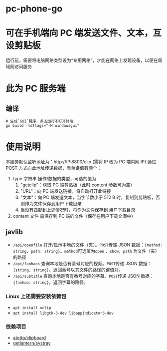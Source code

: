 # pc-phone-go

# 可在手机端向 PC 端发送文件、文本，互设剪贴板

运行前，需要将电脑网络类型设为“专用网络”，才能在网络上发现设备，以便在局域网访问服务

# 此为 PC 服务端

## 编译

```shell
# 生成`GUI`程序，点击运行不打开终端
go build -ldflags="-H windowsgui"
```

# 使用说明

本服务默认监听地址为：http://IP:8800/clip (需将 IP 改为 PC 端内网 IP)
通过 POST 方式向此地址传递数据，表单键值有两个：

1. type 字符串 操作/数据的类型，可选的值为
    1. "getclip"：获取 PC 端剪贴板（此时 content 参数可为空）
    2. "URL"：向 PC 端发送链接，将自动打开此链接
    3. "文本"：向 PC 端发送文本，当字节数小于 512 B 时，复制到剪贴板，否则作为文件保存到用户下载目录
    4. 当没有匹配到上述情况时，将作为文件保存到 用户下载目录
2. content 文件 需保存到 PC 端的文件（保存在用户下载文满中）

## javlib

* `/api/openfile` 打开/显示本地的文件（夹）。`POST`传递 JSON 数据：`{method: string, path: string}`。`method`可选值为`open`
  、`show`，`path`
  为文件（夹）的路径
* `/api/fanhaos` 查询本地是否有番号对应的视频。`POST`传递 JSON 数据：`[string, string]`。返回番号以其文件的路径的键值对。
* `/api/subtitle` 查询本地是否有番号对应的字幕。`POST`传递 JSON 数据：`{fanhao: string}`。返回字幕的路径。

### Linux 上还需要安装依赖包

* `apt install xclip`
* `apt install libgtk-3-dev libappindicator3-dev`

### 依赖项目

* [atotto/clipboard](https://github.com/atotto/clipboard)
* [getlantern/systray](https://github.com/getlantern/systray)